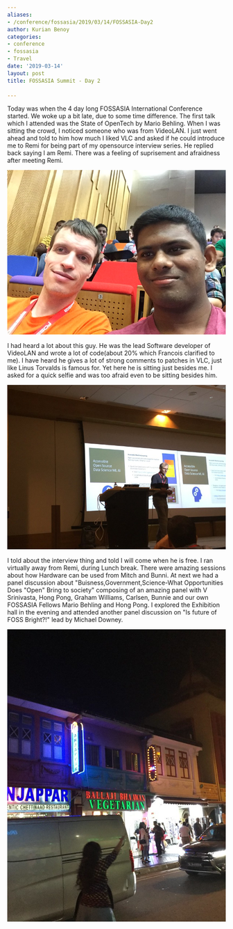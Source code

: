```yaml
---
aliases:
- /conference/fossasia/2019/03/14/FOSSASIA-Day2
author: Kurian Benoy
categories:
- conference
- fossasia
- Travel
date: '2019-03-14'
layout: post
title: FOSSASIA Summit - Day 2

---
```


Today was when the 4 day long FOSSASIA International Conference started. We woke
up a bit late, due to some time difference. The first talk which I attended was
the State of OpenTech by Mario Behling. When I was sitting the crowd, I noticed
someone who was from VideoLAN. I just went ahead and told to him how much I
liked VLC and asked if he could introduce me to Remi for being part of my
opensource interview series. He replied back saying I am Remi. There was a
feeling of suprisement and afraidness after meeting Remi.

![Nervous selfie with VLC core Developer](/posts/images/fossasia_summit_2019/remi_selfie.jpg)

I had heard a lot about this guy. He was the lead Software developer of VideoLAN
and wrote a lot of code(about 20% which Francois clarified to me). I have heard
he gives a lot of strong comments to patches in VLC, just like Linus Torvalds is
famous for. Yet here he is sitting just besides me. I asked for a quick selfie
and was too afraid even to be sitting besides him.

![Talk by Graham Williams](/posts/images/fossasia_summit_2019/graham_william_talk.jpg)

I told about the interview thing and told I will come when he is free. I ran virtually away from Remi, during Lunch break.
There were amazing sessions about how Hardware can be used from Mitch and
Bunni. At next we had a panel discussion about "Buisness,Government,Science-What Opportunities Does "Open" Bring to
society" composing of an amazing panel with V Srinivasta, Hong Pong, Graham Williams, Carlsen, Bunnie and our own FOSSASIA Fellows Mario Behling and
Hong Pong. I explored the Exhibition hall in the evening and attended another panel discussion on "Is future of FOSS Bright?!" lead by Michael
Downey.

![A miniature version of india in Singapore](/posts/images/fossasia_summit_2019/little_india.jpg)
